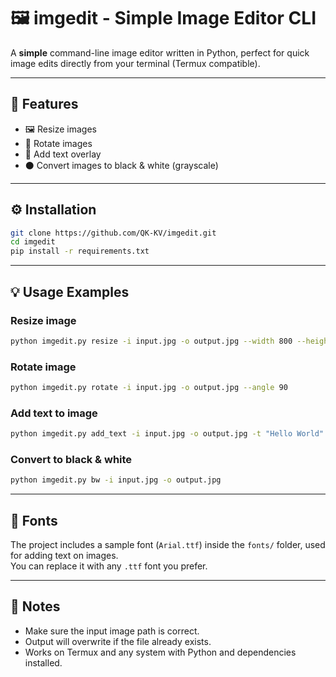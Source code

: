 # 🖼️ imgedit - Simple Image Editor CLI

A **simple** command-line image editor written in Python, perfect for quick image edits directly from your terminal (Termux compatible).

---

## 🚀 Features

- 🖼️ Resize images  
- 🔄 Rotate images  
- 📝 Add text overlay  
- ⚫ Convert images to black & white (grayscale)  

---

## ⚙️ Installation

```bash
git clone https://github.com/QK-KV/imgedit.git
cd imgedit
pip install -r requirements.txt
```

---

## 💡 Usage Examples

### Resize image

```bash
python imgedit.py resize -i input.jpg -o output.jpg --width 800 --height 600
```

### Rotate image

```bash
python imgedit.py rotate -i input.jpg -o output.jpg --angle 90
```

### Add text to image

```bash
python imgedit.py add_text -i input.jpg -o output.jpg -t "Hello World" --x 50 --y 100
```

### Convert to black & white

```bash
python imgedit.py bw -i input.jpg -o output.jpg
```

---

## 📂 Fonts

The project includes a sample font (`Arial.ttf`) inside the `fonts/` folder, used for adding text on images.  
You can replace it with any `.ttf` font you prefer.

---

## 📝 Notes

- Make sure the input image path is correct.  
- Output will overwrite if the file already exists.  
- Works on Termux and any system with Python and dependencies installed.
